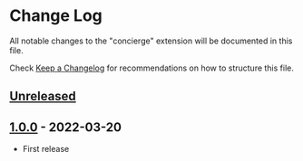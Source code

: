 # Change Log

All notable changes to the "concierge" extension will be documented in this file.

Check [Keep a Changelog](http://keepachangelog.com/) for recommendations on how to structure this file.

## [Unreleased]

## [1.0.0] - 2022-03-20
- First release

[Unreleased]: https://github.com/GregoireCiles/concierge-vscode-extension/compare/v1.0.0...HEAD
[1.0.0]: https://github.com/GregoireCiles/concierge-vscode-extension/releases/tag/v1.0.0
